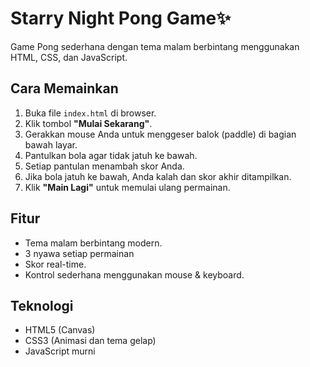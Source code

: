 # Starry Night Pong Game✨

Game Pong sederhana dengan tema malam berbintang menggunakan HTML, CSS, dan JavaScript.

## Cara Memainkan

1. Buka file `index.html` di browser.
2. Klik tombol **"Mulai Sekarang"**.
3. Gerakkan mouse Anda untuk menggeser balok (paddle) di bagian bawah layar.
4. Pantulkan bola agar tidak jatuh ke bawah.
5. Setiap pantulan menambah skor Anda.
6. Jika bola jatuh ke bawah, Anda kalah dan skor akhir ditampilkan.
7. Klik **"Main Lagi"** untuk memulai ulang permainan.

## Fitur
- Tema malam berbintang modern.
- 3 nyawa setiap permainan
- Skor real-time.
- Kontrol sederhana menggunakan mouse & keyboard.

## Teknologi
- HTML5 (Canvas)
- CSS3 (Animasi dan tema gelap)
- JavaScript murni  